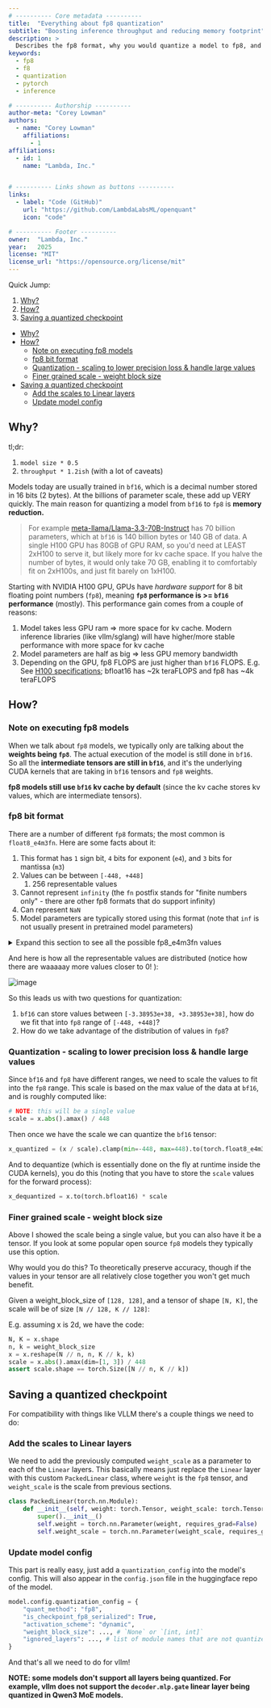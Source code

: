 ```yaml
---
# ---------- Core metadata ----------
title:  "Everything about fp8 quantization"
subtitle: "Boosting inference throughput and reducing memory footprint"
description: >
  Describes the fp8 format, why you would quantize a model to fp8, and how to do it.
keywords:
  - fp8
  - f8
  - quantization
  - pytorch
  - inference

# ---------- Authorship ----------
author-meta: "Corey Lowman"
authors:
  - name: "Corey Lowman"
    affiliations:
      - 1
affiliations:
  - id: 1
    name: "Lambda, Inc."


# ---------- Links shown as buttons ----------
links:
  - label: "Code (GitHub)"
    url: "https://github.com/LambdaLabsML/openquant"
    icon: "code"

# ---------- Footer ----------
owner:  "Lambda, Inc."
year:   2025
license: "MIT"
license_url: "https://opensource.org/license/mit"
---
```



Quick Jump:

<div>
  <ol>
    <li><a href="#why">Why?</a></li>
    <li><a href="#how">How?</a></li>
    <li><a href="#saving-a-quantized-checkpoint">Saving a quantized checkpoint</a></li>
  </ol>
</div>

- [Why?](#why)
- [How?](#how)
  - [Note on executing fp8 models](#note-on-executing-fp8-models)
  - [fp8 bit format](#fp8-bit-format)
  - [Quantization - scaling to lower precision loss \& handle large values](#quantization---scaling-to-lower-precision-loss--handle-large-values)
  - [Finer grained scale - weight block size](#finer-grained-scale---weight-block-size)
- [Saving a quantized checkpoint](#saving-a-quantized-checkpoint)
  - [Add the scales to Linear layers](#add-the-scales-to-linear-layers)
  - [Update model config](#update-model-config)

## Why?

tl;dr:

1. `model size * 0.5`
2. `throughput * 1.2ish` (with a lot of caveats)

Models today are usually trained in `bf16`, which is a decimal number stored in 16 bits (2 bytes). At the billions of parameter scale, these add up VERY quickly. The main reason for quantizing a model from `bf16` to `fp8` is **memory reduction.**

> For example [meta-llama/Llama-3.3-70B-Instruct](https://huggingface.co/meta-llama/Llama-3.3-70B-Instruct) has 70 billion parameters, which at `bf16` is 140 billion bytes or 140 GB of data. A single H100 GPU has 80GB of GPU RAM, so you'd need at LEAST 2xH100 to serve it, but likely more for kv cache space. If you halve the number of bytes, it would only take 70 GB, enabling it to comfortably fit on 2xH100s, and just fit barely on 1xH100.

Starting with NVIDIA H100 GPU, GPUs have *hardware support* for 8 bit floating point numbers (`fp8`), meaning **`fp8` performance is >= `bf16` performance** (mostly). This performance gain comes from a couple of reasons:

1. Model takes less GPU ram => more space for kv cache. Modern inference libraries (like vllm/sglang) will have higher/more stable performance with more space for kv cache
2. Model parameters are half as big => less GPU memory bandwidth
3. Depending on the GPU, fp8 FLOPS are just higher than `bf16` FLOPS. E.g. See [H100 specifications](https://www.nvidia.com/en-us/data-center/h100/); bfloat16 has ~2k teraFLOPS and fp8 has ~4k teraFLOPS


## How?

### Note on executing fp8 models

When we talk about `fp8` models, we typically only are talking about the **weights being `fp8`**. The actual execution of the model is still done in `bf16`. So all the **intermediate tensors are still in `bf16`**, and it's the underlying CUDA kernels that are taking in `bf16` tensors and `fp8` weights.

**fp8 models still use `bf16` kv cache by default** (since the kv cache stores kv values, which are intermediate tensors).

### fp8 bit format

There are a number of different `fp8` formats; the most common is `float8_e4m3fn`. Here are some facts about it:

1. This format has `1` sign bit, `4` bits for exponent (`e4`), and `3` bits for mantissa (`m3`)
2. Values can be between `[-448, +448]`
    1. 256 representable values
3. Cannot represent `infinity` (the `fn` postfix stands for "finite numbers only" - there are other fp8 formats that do support infinity)
4. Can represent `NaN`
5. Model parameters are typically stored using this format (note that `inf` is not usually present in pretrained model parameters)

<details>
    <summary>
        Expand this section to see all the possible fp8_e4m3fn values
    </summary>

```
torch.arange(256, dtype=torch.uint8).view(dtype=torch.float8_e4m3fn).tolist()
```

[0.0, 0.001953125, 0.00390625, 0.005859375, 0.0078125, 0.009765625, 0.01171875, 0.013671875, 0.015625, 0.017578125, 0.01953125, 0.021484375, 0.0234375, 0.025390625, 0.02734375, 0.029296875, 0.03125, 0.03515625, 0.0390625, 0.04296875, 0.046875, 0.05078125, 0.0546875, 0.05859375, 0.0625, 0.0703125, 0.078125, 0.0859375, 0.09375, 0.1015625, 0.109375, 0.1171875, 0.125, 0.140625, 0.15625, 0.171875, 0.1875, 0.203125, 0.21875, 0.234375, 0.25, 0.28125, 0.3125, 0.34375, 0.375, 0.40625, 0.4375, 0.46875, 0.5, 0.5625, 0.625, 0.6875, 0.75, 0.8125, 0.875, 0.9375, 1.0, 1.125, 1.25, 1.375, 1.5, 1.625, 1.75, 1.875, 2.0, 2.25, 2.5, 2.75, 3.0, 3.25, 3.5, 3.75, 4.0, 4.5, 5.0, 5.5, 6.0, 6.5, 7.0, 7.5, 8.0, 9.0, 10.0, 11.0, 12.0, 13.0, 14.0, 15.0, 16.0, 18.0, 20.0, 22.0, 24.0, 26.0, 28.0, 30.0, 32.0, 36.0, 40.0, 44.0, 48.0, 52.0, 56.0, 60.0, 64.0, 72.0, 80.0, 88.0, 96.0, 104.0, 112.0, 120.0, 128.0, 144.0, 160.0, 176.0, 192.0, 208.0, 224.0, 240.0, 256.0, 288.0, 320.0, 352.0, 384.0, 416.0, 448.0, nan, -0.0, -0.001953125, -0.00390625, -0.005859375, -0.0078125, -0.009765625, -0.01171875, -0.013671875, -0.015625, -0.017578125, -0.01953125, -0.021484375, -0.0234375, -0.025390625, -0.02734375, -0.029296875, -0.03125, -0.03515625, -0.0390625, -0.04296875, -0.046875, -0.05078125, -0.0546875, -0.05859375, -0.0625, -0.0703125, -0.078125, -0.0859375, -0.09375, -0.1015625, -0.109375, -0.1171875, -0.125, -0.140625, -0.15625, -0.171875, -0.1875, -0.203125, -0.21875, -0.234375, -0.25, -0.28125, -0.3125, -0.34375, -0.375, -0.40625, -0.4375, -0.46875, -0.5, -0.5625, -0.625, -0.6875, -0.75, -0.8125, -0.875, -0.9375, -1.0, -1.125, -1.25, -1.375, -1.5, -1.625, -1.75, -1.875, -2.0, -2.25, -2.5, -2.75, -3.0, -3.25, -3.5, -3.75, -4.0, -4.5, -5.0, -5.5, -6.0, -6.5, -7.0, -7.5, -8.0, -9.0, -10.0, -11.0, -12.0, -13.0, -14.0, -15.0, -16.0, -18.0, -20.0, -22.0, -24.0, -26.0, -28.0, -30.0, -32.0, -36.0, -40.0, -44.0, -48.0, -52.0, -56.0, -60.0, -64.0, -72.0, -80.0, -88.0, -96.0, -104.0, -112.0, -120.0, -128.0, -144.0, -160.0, -176.0, -192.0, -208.0, -224.0, -240.0, -256.0, -288.0, -320.0, -352.0, -384.0, -416.0, -448.0, nan]
</details>

And here is how all the representable values are distributed (notice how there are waaaaay more values closer to 0!
):

![image](https://github.com/user-attachments/assets/a2eefa93-5f0a-4154-b78a-0964403ff57f)

So this leads us with two questions for quantization:

1. `bf16` can store values between `[-3.38953e+38, +3.38953e+38]`, how do we fit that into `fp8` range of `[-448, +448]`?
2. How do we take advantage of the distribution of values in `fp8`?

### Quantization - scaling to lower precision loss & handle large values

Since `bf16` and `fp8` have different ranges, we need to scale the values to fit into the `fp8` range. This scale is based
on the max value of the data at `bf16`, and is roughly computed like:

```python
# NOTE: this will be a single value
scale = x.abs().amax() / 448
```

Then once we have the scale we can quantize the `bf16` tensor:
```python
x_quantized = (x / scale).clamp(min=-448, max=448).to(torch.float8_e4m3fn)
```

And to dequantize (which is essentially done on the fly at runtime inside the CUDA kernels), you do this (noting that you have to store the `scale` values for the forward process):
```python
x_dequantized = x.to(torch.bfloat16) * scale
```

### Finer grained scale - weight block size

Above I showed the scale being a single value, but you can also have it be a tensor. If you look at some popular open source `fp8` models they typically use this option.

Why would you do this? To theoretically preserve accuracy, though if the values in your tensor are all relatively close together you won't get much benefit.

Given a weight_block_size of `[128, 128]`, and a tensor of shape `[N, K]`, the scale will be of size `[N // 128, K // 128]`:

E.g. assuming x is 2d, we have the code:

```python
N, K = x.shape
n, k = weight_block_size
x = x.reshape(N // n, n, K // k, k)
scale = x.abs().amax(dim=[1, 3]) / 448
assert scale.shape == torch.Size([N // n, K // k])
```

## Saving a quantized checkpoint

For compatibility with things like VLLM there's a couple things we need to do:

### Add the scales to Linear layers

We need to add the previously computed `weight_scale` as a parameter to each of the `Linear` layers. This basically means just replace the `Linear` layer with this custom `PackedLinear` class, where `weight` is the `fp8` tensor, and `weight_scale` is the scale from previous sections.

```python
class PackedLinear(torch.nn.Module):
    def __init__(self, weight: torch.Tensor, weight_scale: torch.Tensor):
        super().__init__()
        self.weight = torch.nn.Parameter(weight, requires_grad=False)
        self.weight_scale = torch.nn.Parameter(weight_scale, requires_grad=False)
```

### Update model config

This part is really easy, just add a `quantization_config` into the model's config. This will also appear in the `config.json` file in the huggingface repo of the model.

```python
model.config.quantization_config = {
    "quant_method": "fp8",
    "is_checkpoint_fp8_serialized": True,
    "activation_scheme": "dynamic",
    "weight_block_size": ..., # `None` or `[int, int]`
    "ignored_layers": ..., # list of module names that are not quantized
}
```

And that's all we need to do for vllm!

**NOTE: some models don't support all layers being quantized. For example, vllm does not support the `decoder.mlp.gate` linear layer being quantized in Qwen3 MoE models.**
